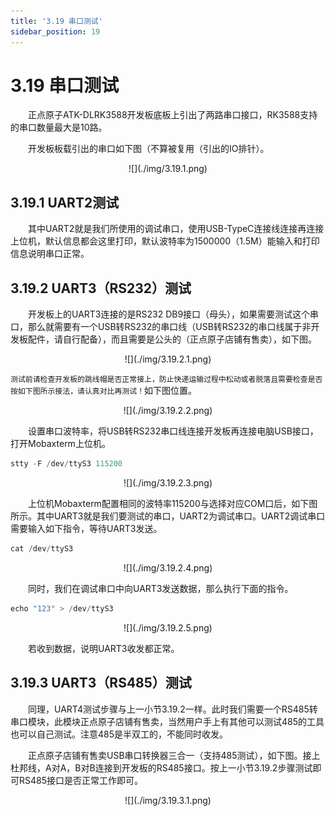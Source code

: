 ```yaml
---
title: '3.19 串口测试'
sidebar_position: 19
---
```


# 3.19 串口测试

&emsp;&emsp;正点原子ATK-DLRK3588开发板底板上引出了两路串口接口，RK3588支持的串口数量最大是10路。

&emsp;&emsp;开发板板载引出的串口如下图（不算被复用（引出的IO排针）。


<center>
![](./img/3.19.1.png)
</center>

## 3.19.1 UART2测试

&emsp;&emsp;其中UART2就是我们所使用的调试串口，使用USB-TypeC连接线连接再连接上位机，默认信息都会这里打印，默认波特率为1500000（1.5M）能输入和打印信息说明串口正常。

## 3.19.2 UART3（RS232）测试

&emsp;&emsp;开发板上的UART3连接的是RS232 DB9接口（母头），如果需要测试这个串口，那么就需要有一个USB转RS232的串口线（USB转RS232的串口线属于非开发板配件，请自行配备），而且需要是公头的（正点原子店铺有售卖），如下图。

<center>
![](./img/3.19.2.1.png)
</center>

`测试前请检查开发板的跳线帽是否正常接上，防止快递运输过程中松动或者脱落且需要检查是否按如下图所示接法，请认真对比再测试！`如下图位置。

<center>
![](./img/3.19.2.2.png)
</center>

&emsp;&emsp;设置串口波特率，将USB转RS232串口线连接开发板再连接电脑USB接口，打开Mobaxterm上位机。

```c#
stty -F /dev/ttyS3 115200
```

<center>
![](./img/3.19.2.3.png)
</center>

&emsp;&emsp;上位机Mobaxterm配置相同的波特率115200与选择对应COM口后，如下图所示。其中UART3就是我们要测试的串口，UART2为调试串口。UART2调试串口需要输入如下指令，等待UART3发送。

```c#
cat /dev/ttyS3
```

<center>
![](./img/3.19.2.4.png)
</center>

&emsp;&emsp;同时，我们在调试串口中向UART3发送数据，那么执行下面的指令。

```c#
echo "123" > /dev/ttyS3
```

<center>
![](./img/3.19.2.5.png)
</center>

&emsp;&emsp;若收到数据，说明UART3收发都正常。

## 3.19.3 UART3（RS485）测试

&emsp;&emsp;同理，UART4测试步骤与上一小节3.19.2一样。此时我们需要一个RS485转串口模块，此模块正点原子店铺有售卖，当然用户手上有其他可以测试485的工具也可以自己测试。注意485是半双工的，不能同时收发。

&emsp;&emsp;正点原子店铺有售卖USB串口转换器三合一（支持485测试），如下图。接上杜邦线，A对A，B对B连接到开发板的RS485接口。按上一小节3.19.2步骤测试即可RS485接口是否正常工作即可。

<center>
![](./img/3.19.3.1.png)
</center>
















